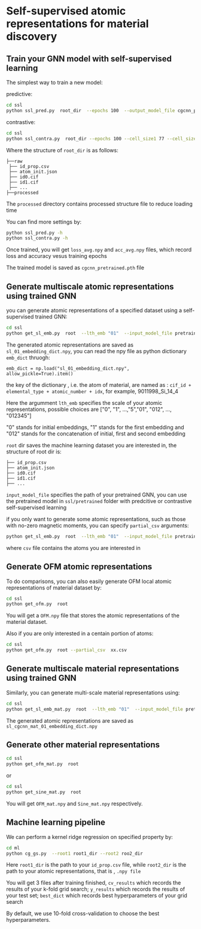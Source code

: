 # Self-supervised atomic representations for material discovery

## Train your GNN model with self-supervised learning 

The simplest way to train a new model:

predictive:

```bash
cd ssl
python ssl_pred.py  root_dir  --epochs 100  --output_model_file cgcnn_pretrained
```

contrastive:

```bash
cd ssl
python ssl_contra.py  root_dir --epochs 100 --cell_size1 77 --cell_size2 77 
```

Where the structure of `root_dir` is as follows:

```
├──raw
 ├── id_prop.csv
 ├── atom_init.json
 ├── id0.cif
 ├── id1.cif
 ├── ...
├──processed
```

The `processed` directory contains processed structure file to reduce loading time

You can find more settings by:

 ```bash
python ssl_pred.py -h
python ssl_contra.py -h
```

Once trained, you will get `loss_avg.npy` and `acc_avg.npy` files, which record loss and accuracy vesus training epochs

The trained model is saved as `cgcnn_pretrained.pth` file

## Generate multiscale atomic representations using trained GNN

you can generate atomic representations of a specified dataset using a self-supervised trained GNN:

```bash
cd ssl
python get_sl_emb.py  root  --lth_emb "01"  --input_model_file pretrained_model_dir
```

The generated atomic representations are saved as `sl_01_embedding_dict.npy`, you can read the npy file as python dictionary `emb_dict` thruogh:

```
emb_dict = np.load("sl_01_embedding_dict.npy", allow_pickle=True).item()
```

the key of the dictionary , i.e. the atom of material,  are named as : `cif_id + elemental_type + atomic_number + idx`, for example, 9011998_Si_14_4

Here the argumment `lth_emb` specifies the scale of your atomic representations, possible choices are ["0", "1", ...,"5","01", "012", ..., "012345"]

"0" stands for initial embeddings, "1" stands for the first embedding and "012" stands for the concatenation of initial, first and second embedding

`root` dir saves the machine learning dataset you are interested in, the structure of root dir is:

```
├── id_prop.csv
├── atom_init.json
├── id0.cif
├── id1.cif
├── ...
```

`input_model_file` specifies the path of your pretrained GNN, you can use the pretrained model in `ssl/pretrained` folder with predcitive or contrastive self-supervised learning

if you only want to generate some atomic representations, such as those with no-zero magnetic moments, you can specify `partial_csv` arguments:

```bash
python get_sl_emb.py  root  --lth_emb "01"  --input_model_file pretrained_model_dir --partial_csv`  xx.csv
```

where `csv` file contains the atoms you are interested in

## Generate OFM atomic representations

To do comparisons, you can also easily generate OFM local atomic representations of material dataset by:

```bash
cd ssl
python get_ofm.py  root  
```

You will get a `OFM.npy` file that stores the atomic representations of the material dataset.

Also if you are only interested in a centain portion of atoms:

```bash
cd ssl
python get_ofm.py  root --partial_csv  xx.csv
```

## Generate multiscale material representations using trained GNN

Similarly, you can generate multi-scale material representations using:

```bash
cd ssl
python get_sl_emb_mat.py  root  --lth_emb "01"  --input_model_file pretrained_model_dir
```

The generated atomic representations are saved as `sl_cgcnn_mat_01_embedding_dict.npy`

## Generate other material representations

```bash
cd ssl
python get_ofm_mat.py  root 
```
or

```bash
cd ssl
python get_sine_mat.py  root 
```

You will get `OFM_mat.npy` and `Sine_mat.npy` respectively.

## Machine learning pipeline

We can perform a kernel ridge regression on specified property by:

```bash
cd ml
python cg_gs.py  --root1 root1_dir --root2 roo2_dir
```

Here `root1_dir` is the path to your `id_prop.csv` file, while `root2_dir` is the path to your atomic representations, that is , `.npy file`

You will get 3 files after training finished, `cv_results` which records the results of your k-fold grid search; `y_results` which records the results of your test set; 
`best_dict` which records best hyperparameters of your grid search

By default, we use 10-fold cross-validation to choose the best hyperparameters.

